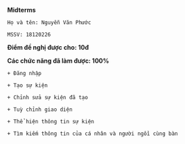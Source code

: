 **Midterms**

    Họ và tên: Nguyễn Văn Phước

    MSSV: 18120226

**Điểm đề nghị được cho: 10đ**

**Các chức năng đã làm được: 100%**

	+ Đăng nhập  

	+ Tạo sự kiện 

	+ Chỉnh sửa sự kiện đã tạo

	+ Tuỳ chỉnh giao diện

	+ Thể hiện thông tin sự kiện

	+ Tìm kiếm thông tin của cá nhân và người ngồi cùng bàn




